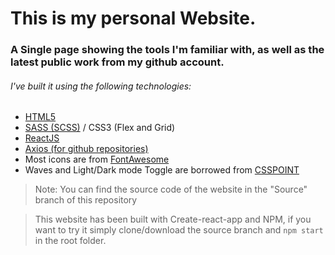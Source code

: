# This is my personal Website.

### A Single page showing the tools I'm familiar with, as well as the latest public work from my github account.

###### I've built it using the following technologies:

- [HTML5](https://html5.org/)
- [SASS (SCSS)](https://sass-lang.com/) / CSS3 (Flex and Grid)
- [ReactJS](https://reactjs.org/)
- [Axios (for github repositories)](https://github.com/axios/axios)
- Most icons are from [FontAwesome](https://fontawesome.com)
- Waves and Light/Dark mode Toggle are borrowed from [CSSPOINT](https://csspoints.com/)


> Note: You can find the source code of the website in the "Source" branch of this repository

> This website has been built with Create-react-app and NPM, if you want to try it simply clone/download the source branch and `npm start` in the root folder.